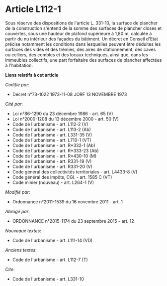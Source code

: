# Article L112-1

Sous réserve des dispositions de l'article L. 331-10, la surface de plancher de la construction s'entend de la somme des
surfaces de plancher closes et couvertes, sous une hauteur de plafond supérieure à 1,80 m, calculée à partir du nu intérieur
des façades du bâtiment. Un décret en Conseil d'Etat précise notamment les conditions dans lesquelles peuvent être déduites
les surfaces des vides et des trémies, des aires de stationnement, des caves ou celliers, des combles et des locaux
techniques, ainsi que, dans les immeubles collectifs, une part forfaitaire des surfaces de plancher affectées à l'habitation.

**Liens relatifs à cet article**

_Codifié par_:

  - Décret n°73-1022 1973-11-08 JORF 13 NOVEMBRE 1973

_Cité par_:

  - Loi n°86-1290 du 23 décembre 1986 - art. 65 (V)
  - Loi n°2000-1208 du 13 décembre 2000 - art. 50 (V)
  - Code de l'urbanisme - art. L112-2 (V)
  - Code de l'urbanisme - art. L113-2 (Ab)
  - Code de l'urbanisme - art. L331-35 (V)
  - Code de l'urbanisme - art. L710-1 (VT)
  - Code de l'urbanisme - art. R*332-1 (Ab)
  - Code de l'urbanisme - art. R*333-23 (Ab)
  - Code de l'urbanisme - art. R*430-10 (M)
  - Code de l'urbanisme - art. R331-19 (V)
  - Code de l'urbanisme - art. R331-20 (V)
  - Code général des collectivités territoriales - art. L4433-8 (V)
  - Code général des impôts, CGI. - art. 1585 C (VT)
  - Code minier (nouveau) - art. L264-1 (V)

_Modifié par_:

  - Ordonnance n°2011-1539 du 16 novembre 2011 - art. 1

_Abrogé par_:

  - ORDONNANCE n°2015-1174 du 23 septembre 2015 - art. 12

_Nouveaux textes_:

  - Code de l'urbanisme - art. L111-14 (VD)

_Anciens textes_:

  - Code de l'urbanisme - art. L112-7 (T)

_Cite_:

  - Code de l'urbanisme - art. L331-10

